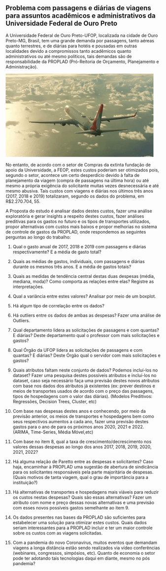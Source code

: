 ## Problema com passagens e diárias de viagens para assuntos acadêmicos e administrativos da Universidade Federal de Ouro Preto

A Universidade Federal de Ouro Preto-UFOP, localizada na cidade de Ouro Preto-MG, Brasil, tem uma grande demanda por passagens, tanto aéreas quanto terrestres, e de diárias para hotéis e pousadas em outras localidades devido a compromissos tanto acadêmicos quanto administrativos ou até mesmo políticos, tais demandas são de responsabilidade da PROPLAD (Pró-Reitoria de Orçamento, Planejamento e Administração). 

![aviao](https://github.com/PedroSouzaDS/Traveling-Costs-Issue/blob/main/aviao.gif)

No entanto, de acordo com o setor  de Compras da extinta fundação de apoio da Universidade, a FEOP, estes custos poderiam ser otimizados pois, segundo o setor, acontece um certo desperdício devido à falta de planejamento da viagem (compra de passagens na última hora) ou até mesmo a própria exigência do solicitante muitas vezes desnecessária e até mesmo abusiva. Tais custos com viagens e diárias nos últimos três anos (2017, 2018 e 2019) totalizaram, segundo os dados do problema, em R$2.270.704, 55.

A Proposta do estudo é analisar dados destes custos, fazer uma análise exploratória e gerar insights a respeito destes custos, fazer análises preditivas para os gastos no futuro e os tipos de transportes utilizados, propor alternativas com custos mais baixos e propor melhorias no sistema de controle de gastos da PROPLAD, onde respondemos as seguintes perguntas ao longo do trabalho:

1.  Qual o gasto anual de 2017, 2018 e 2019 com passagens e diárias respectivamente? E a média de gasto total?
    
2.  Quais as médias de gastos, individuais, com passagens e diárias durante os mesmos três anos. E a média de gastos totais?
    
3.  Quais as medidas de tendência central destas duas despesas (média, mediana, moda)? Como comporta as relações entre elas? Registre as interpretações.
    
4.  Qual a variância entre estes valores? Analisar por meio de um boxplot.
    
5.  Há algum tipo de correlação entre os dados?
    
6.  Há outliers entre os dados de ambas as despesas? Fazer uma análise de Outliers.
    
7.  Qual departamento lidera as solicitações de passagens e com quantas? E diárias? Deste departamento qual o professor com mais solicitações e gastos?
    
8.  Qual Órgão da UFOP lidera as solicitações de passagens e com quantas? E diárias? Deste Órgão qual o servidor com mais solicitações e gastos?
    
9.  Quais atributos faltam neste conjunto de dados? Podemos incluí-los no dataset? Fazer uma pesquisa destes possíveis atributos e incluí-los no dataset, caso seja necessário faça uma previsão destes novos atributos com base nos dados dos atributos já existentes (ex: prever destinos e meios de transportes usados de acordo com o preço das passagens, tipos de hospedagens com o valor das diárias). (Modelos Preditivos: Regressões, Decision Trees, Cluster, etc)
    
10.  Com base nas despesas destes anos e conhecendo, por meio da previsão anterior, os meios de transportes e hospedagens bem como seus respectivos aumentos a cada ano, fazer uma previsão destes gastos para o ano de para os próximos anos 2020, 2021 e 2022. (ARIMA, Time-Series, Média Móvel,etc)
    
11.  Com base no item 8, qual a taxa de crescimento/decrescimento nos valores dessas despesas ao longo dos anos 2017, 2018, 2019, 2020, 2021, 2022?
    
12.  Há alguma relação de Paretto entre as despesas e solicitantes? Caso haja, encaminhar à PROPLAD uma sugestão de abertura de sindicância para os solicitantes responsáveis pela parte majoritária de despesas. (Quais motivos de tanta viagem, qual o grau de importância para a instituição?)
    
13.  Há alternativas de transportes e hospedagens mais viáveis para reduzir os custos nestas despesas? Quais são essas alternativas? Fazer um atributo com nome e preço dessas novas alternativas e uma previsão com esses novos possíveis gastos semelhante ao item 9.
    
14.  Os dados presentes nas bases da PROPLAD são suficientes para estabelecer uma solução para otimizar estes custos. Quais dados seriam interessantes para a PROPLAD incluir e ter um maior controle sobre os custos com as viagens solicitadas.
    
15.  Com a pandemia do novo Coronavírus, muitos eventos que demandam viagens a longa distância estão sendo realizados via vídeo conferências (webinares, congressos, simpósios, etc). Quanto de economia o setor pode ter adotando tais tecnologias daqui em diante, mesmo no pós pandemia?
